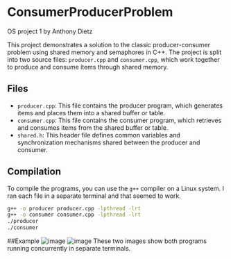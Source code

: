 # ConsumerProducerProblem
OS project 1 by Anthony Dietz

This project demonstrates a solution to the classic producer-consumer problem using shared memory and semaphores in C++. The project is split into two source files: `producer.cpp` and `consumer.cpp`, which work together to produce and consume items through shared memory.

## Files

- `producer.cpp`: This file contains the producer program, which generates items and places them into a shared buffer or table.
- `consumer.cpp`: This file contains the consumer program, which retrieves and consumes items from the shared buffer or table.
- `shared.h`: This header file defines common variables and synchronization mechanisms shared between the producer and consumer.

## Compilation

To compile the programs, you can use the `g++` compiler on a Linux system. I ran each file in a separate terminal and that seemed to work.

```bash
g++ -o producer producer.cpp -lpthread -lrt
g++ -o consumer consumer.cpp -lpthread -lrt
./producer
./consumer
```

##Example
![image](https://github.com/adietz12/ConnsumerProducerProblem/assets/150217383/4739f3f1-bcb6-4441-859c-9a24f880dc23)
![image](https://github.com/adietz12/ConnsumerProducerProblem/assets/150217383/cb09dc0f-0d01-49b5-a9d2-e6f1cf3edab6)
These two images show both programs running concurrently in separate terminals.
